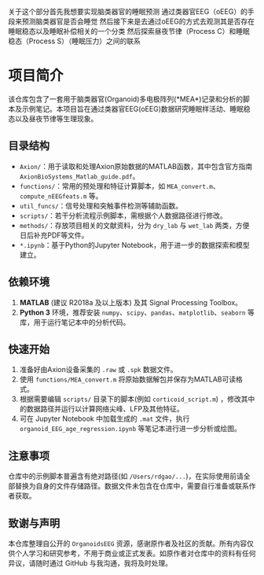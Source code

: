 关于这个部分首先我想要实现脑类器官的睡眠预测
通过类器官EEG（oEEG）的手段来预测脑类器官是否会睡觉
然后接下来是去通过oEEG的方式去观测其是否存在睡眠稳态以及睡眠补偿相关的一个分类
然后探索昼夜节律（Process C）和睡眠稳态（Process S）（睡眠压力）之间的联系

项目简介
========
该仓库包含了一套用于脑类器官(Organoid)多电极阵列(\*MEA\*)记录和分析的脚本及示例笔记。本项目旨在通过类器官EEG(oEEG)数据研究睡眠样活动、睡眠稳态以及昼夜节律等生理现象。

目录结构
--------
- `Axion/`：用于读取和处理Axion原始数据的MATLAB函数，其中包含官方指南 `AxionBioSystems_Matlab_guide.pdf`。
- `functions/`：常用的预处理和特征计算脚本，如 `MEA_convert.m`、`compute_nEEGfeats.m` 等。
- `util_funcs/`：信号处理和突触事件检测等辅助函数。
- `scripts/`：若干分析流程示例脚本，需根据个人数据路径进行修改。
- `methods/`：存放项目相关的文献资料，分为 `dry_lab` 与 `wet_lab` 两类，方便日后补充PDF等文件。
- `*.ipynb`：基于Python的Jupyter Notebook，用于进一步的数据探索和模型建立。

依赖环境
--------
1. **MATLAB** (建议 R2018a 及以上版本) 及其 Signal Processing Toolbox。
2. **Python 3** 环境，推荐安装 `numpy`、`scipy`、`pandas`、`matplotlib`、`seaborn` 等库，用于运行笔记本中的分析代码。

快速开始
--------
1. 准备好由Axion设备采集的 `.raw` 或 `.spk` 数据文件。
2. 使用 `functions/MEA_convert.m` 将原始数据解包并保存为MATLAB可读格式。
3. 根据需要编辑 `scripts/` 目录下的脚本(例如 `corticoid_script.m`) ，修改其中的数据路径并运行以计算网络尖峰、LFP及其他特征。
4. 可在 Jupyter Notebook 中加载生成的 `.mat` 文件，执行 `organoid_EEG_age_regression.ipynb` 等笔记本进行进一步分析或绘图。

注意事项
------
仓库中的示例脚本普遍含有绝对路径(如 `/Users/rdgao/...`)，在实际使用前请全部替换为自身的文件存储路径。数据文件未包含在仓库中，需要自行准备或联系作者获取。

致谢与声明
---------
本仓库整理自公开的 `OrganoidsEEG` 资源，感谢原作者及社区的贡献。所有内容仅供个人学习和研究参考，不用于商业或正式发表。如原作者对仓库中的资料有任何异议，请随时通过 GitHub 与我沟通，我将及时处理。

